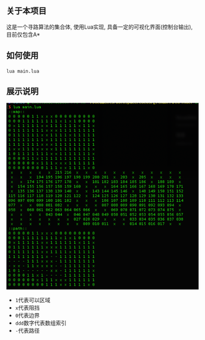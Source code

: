 ## 关于本项目

这是一个寻路算法的集合体, 使用Lua实现, 具备一定的可视化界面(控制台输出), 目前仅包含A*

## 如何使用

`lua main.lua`

## 展示说明

![](docs/result.png)

* `1`代表可以区域
* `x`代表阻挡
* `0`代表边界
* `ddd`数字代表数组索引
* `-`代表路径



